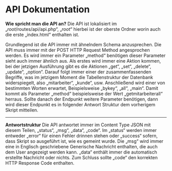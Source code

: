 # API Dokumentation

**Wie spricht man die API an?**
Die API ist lokalisiert im „$root$/routes/api/api.php“, „$root$“ hierbei ist der oberste Ordner worin auch die erste „index.html“ enthalten ist. 

Grundlegend ist die API immer mit ähnelndem Schema anzusprechen. Die API muss immer mit der POST HTTP Request Method angesprochen werden. Es wird immer ein Parameter „method“ benötigen dieser Parameter sieht auch immer ähnlich aus. Als erstes wird immer eine Aktion kommen, bei der jetzigen Ausführung gibt es die Aktionen „get“, „set“, „delete“, „update“, „option“. Darauf folgt immer einer der zusammenfassenden Begriffe, was im jetzigem Moment die Tabellenstruktur der Datenbank widerspiegelt, also „mitarbeiter“, „kunde“, usw. Anschließend wird einer von bestimmten Worten erwartet, Beispielsweise „bykey“, „all“, „main“. Damit kommt als Parameter „method“ beispielsweise der Wert „getmitarbeiterall“ herraus. Sollte danach der Endpunkt weitere Parameter benötigen, dann wird dieser Endpunkt es in folgender Antwort Struktur dem vorherigem Skript mitteilen. 

<hr>

**Antwortstruktur**
Die API antwortet immer im Content Type JSON mit diesem Teilen, „status“, „msg“, „data“, „code“. Im „status“ werden immer entweder „error“ für einen Fehler drinnen stehen oder „success“ sofern, dass Skript so ausgeführt ist, wie es gemeint wurde. Die „msg“ wird immer eine in Englisch geschriebene Generische Nachricht enthalten, die auch dem User angezeigt werden kann. „data“ enthält immer die automatisch erstellte Nachricht oder nichts. Zum Schluss sollte „code“ den korrekten HTTP Response Code enthalten.